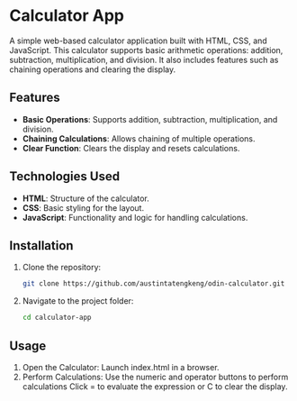 # Calculator App

A simple web-based calculator application built with HTML, CSS, and JavaScript. This calculator supports basic arithmetic operations: addition, subtraction, multiplication, and division. It also includes features such as chaining operations and clearing the display.

## Features

- **Basic Operations**: Supports addition, subtraction, multiplication, and division.
- **Chaining Calculations**: Allows chaining of multiple operations.
- **Clear Function**: Clears the display and resets calculations.

## Technologies Used

- **HTML**: Structure of the calculator.
- **CSS**: Basic styling for the layout.
- **JavaScript**: Functionality and logic for handling calculations.

## Installation

1. Clone the repository:
   ```bash
   git clone https://github.com/austintatengkeng/odin-calculator.git
2. Navigate to the project folder:
   ```bash
   cd calculator-app

## Usage

1. Open the Calculator: Launch index.html in a browser.
2. Perform Calculations: Use the numeric and operator buttons to perform calculations Click = to evaluate the expression or C to clear the display.